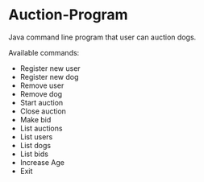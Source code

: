 # Auction-Program

Java command line program that user can auction dogs.

Available commands:
- Register new user
- Register new dog
- Remove user
- Remove dog
- Start auction
- Close auction
- Make bid
- List auctions
- List users
- List dogs
- List bids
- Increase Age
- Exit
